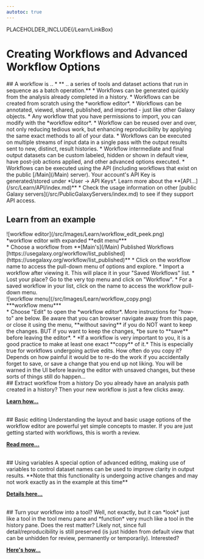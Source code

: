 ```yaml
---
autotoc: true
---
```

PLACEHOLDER_INCLUDE(/Learn/LinkBox)
# Creating Workflows and Advanced Workflow Options
<div class='right'></div>
## A workflow is ..
* ** .. a series of tools and dataset actions that run in sequence as a batch operation.**
* Workflows can be generated quickly from the analysis already completed in a history.
* Workflows can be created from scratch using the *workflow editor*.
* Workflows can be annotated, viewed, shared, published, and imported - just like other Galaxy objects.
* Any workflow that you have permissions to import, you can modify with the *workflow editor*.
* Workflow can be reused over and over, not only reducing tedious work, but enhancing reproducibility by applying the same exact methods to all of your data.
* Workflows can be executed on multiple streams of input data in a single pass with the output results sent to new, distinct, result histories. 
* Workflow intermediate and final output datasets can be custom labeled, hidden or shown in default view, have post-job actions applied, and other advanced options executed.
* Workflows can be executed using the API (including workflows that exist on the public [/Main](/Main) server). Your account's API Key is generated/stored under *User -> API Keys*. Learn more about the **[API...](/src/Learn/API/index.md)**
* Check the usage information on other [public Galaxy servers](/src/PublicGalaxyServers/index.md) to see if they support API access.

## Learn from an example
</div> ![workflow editor](/src/Images/Learn/workflow_edit_peek.png) <br />*workflow editor with expanded **edit menu***</div>
<br />
* Choose a workflow from **[Main's](/Main) Published Workflows [https://usegalaxy.org/workflow/list_published](https://usegalaxy.org/workflow/list_published)**
* Click on the workflow name to access the pull-down menu of options and explore.
* Import a workflow after viewing it. This will place it in your "Saved Workflows" list. 
* Lost your place? Go to the very top menu and click on "Workflow". 
* For a saved workflow in your list, click on the name to access the workflow pull-down menu. <div class='right'>![workflow menu](/src/Images/Learn/workflow_copy.png) <br />***workflow menu***</div>
* Choose "Edit" to open the *workflow editor*. More instructions for "how-to" are below. Be aware that you can browser navigate away from this page, or close it using the menu, **without saving** if you do NOT want to keep the changes. BUT if you want to keep the changes, *be sure to **save** before leaving the editor*. 
* *If a workflow is very important to you, it is a good practice to make at least one exact **copy** of it.*  This is especially true for workflows undergoing active edits. How often do you copy it? Depends on how painful it would be to re-do the work if you accidentally forget to save, or save a change that you  end up not liking. You will be warned in the UI before leaving the editor with unsaved changes, but these sorts of things still do happen...

<br />
## Extract workflow from a history
Do you already have an analysis path created in a history? Then your new workflow is just a few clicks away. 

**[Learn how...](/src/Learn/AdvancedWorkflow/Extract/index.md)**

<br />
## Basic editing
Understanding the layout and basic usage options of the workflow editor are powerful yet simple concepts to master. If you are just getting started with workflows, this is worth a review. 

**[Read more...](/src/Learn/AdvancedWorkflow/BasicEditing/index.md)**

<br />
## Using variables
A special option of advanced editing, making use of variables to control dataset names can be used to improve clarity in output results. **Note that this functionality is undergoing active changes and may not work exactly as in the example at this time**

**[Details here...](/src/Learn/AdvancedWorkflow/VariablesEdit/index.md)**

<br />
## Turn your workflow into a tool?
Well, not exactly, but it can *look* just like a tool in the tool menu pane and *function* very much like a tool in the history pane. Does the rest matter? Likely not, since full detail/reproducibility is still preserved (is just hidden from default view that can be unhidden for review, permanently or temporarily). Interested? 

**[Here's how...](/src/Learn/AdvancedWorkflow/ToolPanel/index.md)**
